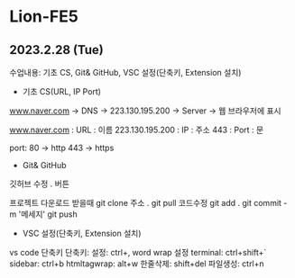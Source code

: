 # Lion-FE5

## 2023.2.28 (Tue)

수업내용: 기초 CS, Git& GitHub, VSC 설정(단축키, Extension 설치)

* 기초 CS(URL, IP Port)

www.naver.com -> DNS -> 223.130.195.200 -> Server -> 웹 브라우저에 표시

www.naver.com : URL : 이름
223.130.195.200 : IP : 주소
443 : Port : 문

port: 
80 -> http
443 -> https

* Git& GitHub

깃허브 수정
. 버튼

프로젝트 다운로드 받을때
git clone 주소 .
git pull
코드수정
git add .
git commit -m '메세지'
git push

* VSC 설정(단축키, Extension 설치)

vs code 단축키
단축키: 
설정: ctrl+,
word wrap 설정
terminal: ctrl+shift+`
sidebar: ctrl+b
htmltagwrap: alt+w
한줄삭제: shift+del
파일생성: ctrl+n
